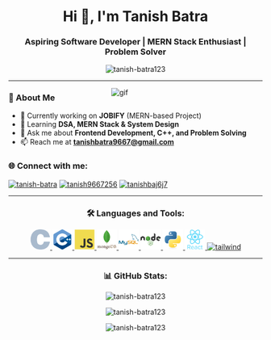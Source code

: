 

<h1 align="center">Hi 👋, I'm Tanish Batra</h1>
<h3 align="center">Aspiring Software Developer | MERN Stack Enthusiast | Problem Solver</h3>

<p align="center"> 
  <img src="https://komarev.com/ghpvc/?username=tanish-batra123&label=Profile%20views&color=0e75b6&style=flat" alt="tanish-batra123" /> 
</p>

---
<img alt="gif" width="300" align="right" src="https://media1.tenor.com/m/uRvKNeItESgAAAAC/dev-github.gif">


 
### 🔭 About Me  

- 🔭 Currently working on **JOBIFY** (MERN-based Project)  
- 🌱 Learning **DSA, MERN Stack & System Design**  
- 💬 Ask me about **Frontend Development, C++, and Problem Solving**  
- 📫 Reach me at **tanishbatra9667@gmail.com**  

<h3 align="left">🌐 Connect with me:</h3>
<p align="left">
<a href="https://linkedin.com/in/tanish-batra" target="blank"><img align="center" src="https://raw.githubusercontent.com/rahuldkjain/github-profile-readme-generator/master/src/images/icons/Social/linked-in-alt.svg" alt="tanish-batra" height="30" width="40" /></a>
<a href="https://www.leetcode.com/tanish9667256" target="blank"><img align="center" src="https://raw.githubusercontent.com/rahuldkjain/github-profile-readme-generator/master/src/images/icons/Social/leet-code.svg" alt="tanish9667256" height="30" width="40" /></a>
<a href="https://auth.geeksforgeeks.org/user/tanishbaj6j7" target="blank"><img align="center" src="https://raw.githubusercontent.com/rahuldkjain/github-profile-readme-generator/master/src/images/icons/Social/geeks-for-geeks.svg" alt="tanishbaj6j7" height="30" width="40" /></a>
</p>

---

<h3 align="center">🛠️ Languages and Tools:</h3>
<p align="center">
  <a href="https://www.cprogramming.com/" target="_blank" rel="noreferrer"> 
    <img src="https://raw.githubusercontent.com/devicons/devicon/master/icons/c/c-original.svg" alt="c" width="40" height="40"/> 
  </a>
  <a href="https://www.w3schools.com/cpp/" target="_blank" rel="noreferrer"> 
    <img src="https://raw.githubusercontent.com/devicons/devicon/master/icons/cplusplus/cplusplus-original.svg" alt="cplusplus" width="40" height="40"/> 
  </a>
  <a href="https://developer.mozilla.org/en-US/docs/Web/JavaScript" target="_blank" rel="noreferrer"> 
    <img src="https://raw.githubusercontent.com/devicons/devicon/master/icons/javascript/javascript-original.svg" alt="javascript" width="40" height="40"/> 
  </a>
  <a href="https://www.mongodb.com/" target="_blank" rel="noreferrer"> 
    <img src="https://raw.githubusercontent.com/devicons/devicon/master/icons/mongodb/mongodb-original-wordmark.svg" alt="mongodb" width="40" height="40"/> 
  </a>
  <a href="https://www.mysql.com/" target="_blank" rel="noreferrer"> 
    <img src="https://raw.githubusercontent.com/devicons/devicon/master/icons/mysql/mysql-original-wordmark.svg" alt="mysql" width="40" height="40"/> 
  </a>
  <a href="https://nodejs.org" target="_blank" rel="noreferrer"> 
    <img src="https://raw.githubusercontent.com/devicons/devicon/master/icons/nodejs/nodejs-original-wordmark.svg" alt="nodejs" width="40" height="40"/> 
  </a>
  <a href="https://www.python.org" target="_blank" rel="noreferrer"> 
    <img src="https://raw.githubusercontent.com/devicons/devicon/master/icons/python/python-original.svg" alt="python" width="40" height="40"/> 
  </a>
  <a href="https://reactjs.org/" target="_blank" rel="noreferrer"> 
    <img src="https://raw.githubusercontent.com/devicons/devicon/master/icons/react/react-original-wordmark.svg" alt="react" width="40" height="40"/> 
  </a>
  <a href="https://tailwindcss.com/" target="_blank" rel="noreferrer"> 
    <img src="https://www.vectorlogo.zone/logos/tailwindcss/tailwindcss-icon.svg" alt="tailwind" width="40" height="40"/> 
  </a>
</p>

---

<h3 align="center">📊 GitHub Stats:</h3>
<p align="center">
  <img src="https://github-readme-stats.vercel.app/api/top-langs?username=tanish-batra123&show_icons=true&locale=en&layout=compact" alt="tanish-batra123" />
</p>
<p align="center">
  <img src="https://github-readme-streak-stats.herokuapp.com/?user=tanish-batra123" alt="tanish-batra123" />
</p>
<p align="center">
  <img src="https://github-readme-stats.vercel.app/api?username=tanish-batra123&show_icons=true&locale=en" alt="tanish-batra123" />
</p>
